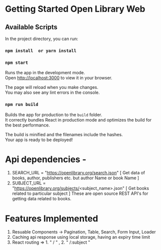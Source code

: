 # Getting Started Open Library Web 

## Available Scripts
In the project directory, you can run:
### `npm install  or yarn install`
### `npm start`

Runs the app in the development mode.\
Open [http://localhost:3000](http://localhost:3000) to view it in your browser.

The page will reload when you make changes.\
You may also see any lint errors in the console.

### `npm run build`

Builds the app for production to the `build` folder.\
It correctly bundles React in production mode and optimizes the build for the best performance.

The build is minified and the filenames include the hashes.\
Your app is ready to be deployed!

# Api dependencies - 
1. SEARCH_URL = "https://openlibrary.org/search.json" [ Get data of books, author, publishers etc. but author Name or book Name ]
2. SUBJECT_URL = "https://openlibrary.org/subjects/<subject_name>.json" [ Get books related to particular subject ]
These are open source REST API's for getting data related to books.

# Features Implemented
1. Resuable Components -> Pagination, Table, Search, Form Input, Loader 
2. Caching api response using local storage, having an expiry time limit
3. React routing => 1. " / " , 2. " /:subject "

